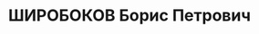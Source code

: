 ---
title: ШИРОБОКОВ Борис Петрович
description: '1912 г. р., место рождения: г. Уфа, русский, б/п, образование среднее,
  авиабаза, техник, арестован 05.11.36 г., осужден по ст. 58-7, 58-8, 58-11 к ВМН,
  расстрелян 25.12.37 г., реабилитирован 24.11.2000 г.'
---